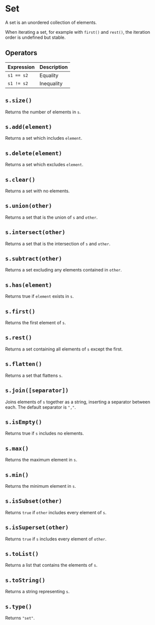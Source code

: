 # Set

 A set is an unordered collection of elements.

 When iterating a set, for example with `first()` and `rest()`, the iteration order is undefined but stable.

## Operators

| Expression | Description
| --- | ---
| `s1 == s2` | Equality
| `s1 != s2` | Inequality

## `s.size()`

 Returns the number of elements in `s`.

## `s.add(element)`

 Returns a set which includes `element`.

## `s.delete(element)`

 Returns a set which excludes `element`.

## `s.clear()`

 Returns a set with no elements.

## `s.union(other)`

 Returns a set that is the union of `s` and `other`.

## `s.intersect(other)`

 Returns a set that is the intersection of `s` and `other`.

## `s.subtract(other)`

 Returns a set excluding any elements contained in `other`.

## `s.has(element)`

 Returns true if `element` exists in `s`.

## `s.first()`

 Returns the first element of `s`.

## `s.rest()`

 Returns a set containing all elements of `s` except the first.

## `s.flatten()`

 Returns a set that flattens `s`.

## `s.join([separator])`

 Joins elements of `s` together as a string, inserting a separator between each. The default separator is `","`.

## `s.isEmpty()`

 Returns true if `s` includes no elements.

## `s.max()`

 Returns the maximum element in `s`.

## `s.min()`

 Returns the minimum element in `s`.

## `s.isSubset(other)`

 Returns `true` if `other` includes every element of `s`.

## `s.isSuperset(other)`

 Returns `true` if `s` includes every element of `other`.

## `s.toList()`

 Returns a list that contains the elements of `s`.

## `s.toString()`

 Returns a string representing `s`.

## `s.type()`

 Returns `"set"`.


